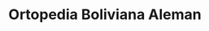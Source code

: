 ---
title: "Ortopedia Boliviana Aleman"
url: /cochabamba/ortopedia-boliviana-aleman/
shop: Sanitätshaus
---